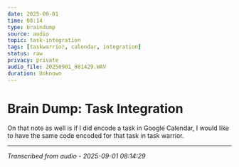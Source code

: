 ```yaml
---
date: 2025-09-01
time: 08:14
type: braindump
source: audio
topic: task-integration
tags: [taskwarrior, calendar, integration]
status: raw
privacy: private
audio_file: 20250901_081429.WAV
duration: Unknown
---
```


# Brain Dump: Task Integration

On that note as well is if I did encode a task in Google Calendar, I would like to have the same code encoded for that task in task warrior.

---
*Transcribed from audio - 2025-09-01 08:14:29*